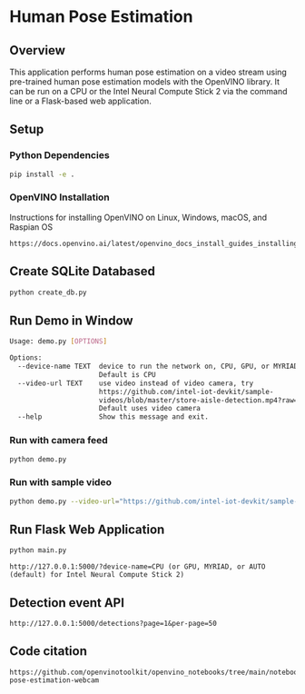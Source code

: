 # Human Pose Estimation

## Overview

This application performs human pose estimation on a video stream using pre-trained human pose estimation models with the OpenVINO library. It can be run on a CPU or the Intel Neural Compute Stick 2 via the command line or a Flask-based web application.

## Setup

### Python Dependencies

```bash
pip install -e .
```

### OpenVINO Installation

Instructions for installing OpenVINO on Linux, Windows, macOS, and Raspian OS

```link
https://docs.openvino.ai/latest/openvino_docs_install_guides_installing_openvino_linux.html
```

## Create SQLite Databased

```bash
python create_db.py
```

## Run Demo in Window

```bash
Usage: demo.py [OPTIONS]

Options:
  --device-name TEXT  device to run the network on, CPU, GPU, or MYRIAD.
                      Default is CPU
  --video-url TEXT    use video instead of video camera, try
                      https://github.com/intel-iot-devkit/sample-
                      videos/blob/master/store-aisle-detection.mp4?raw=true.
                      Default uses video camera
  --help              Show this message and exit.
```

### Run with camera feed

```bash
python demo.py
```

### Run with sample video

```bash
python demo.py --video-url="https://github.com/intel-iot-devkit/sample-videos/blob/master/store-aisle-detection.mp4?raw=true"
```

## Run Flask Web Application

```bash
python main.py 
```

```link
http://127.0.0.1:5000/?device-name=CPU (or GPU, MYRIAD, or AUTO (default) for Intel Neural Compute Stick 2)
```

## Detection event API

```link
http://127.0.0.1:5000/detections?page=1&per-page=50
```

## Code citation

```link
https://github.com/openvinotoolkit/openvino_notebooks/tree/main/notebooks/402-pose-estimation-webcam
```
